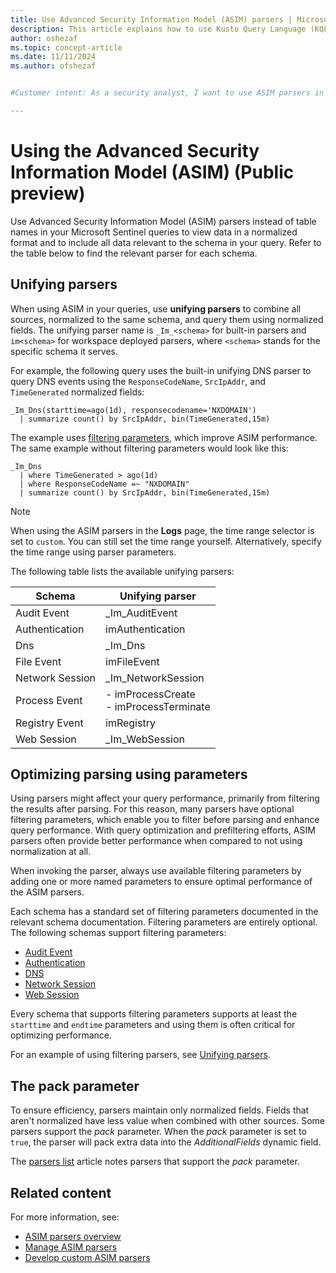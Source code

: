 ```yaml
---
title: Use Advanced Security Information Model (ASIM) parsers | Microsoft Docs
description: This article explains how to use Kusto Query Language (KQL) functions as query-time parsers to implement the Advanced Security Information Model (ASIM)
author: oshezaf
ms.topic: concept-article
ms.date: 11/11/2024
ms.author: ofshezaf


#Customer intent: As a security analyst, I want to use ASIM parsers in my queries so that I can view and analyze data in a normalized format for improved query performance and comprehensive security insights.

--- 
```


# Using the Advanced Security Information Model (ASIM) (Public preview)

Use Advanced Security Information Model (ASIM) parsers instead of table names in your Microsoft Sentinel queries to view data in a normalized format and to include all data relevant to the schema in your query. Refer to the table below to find the relevant parser for each schema.

## Unifying parsers

When using ASIM in your queries, use **unifying parsers** to combine all sources, normalized to the same schema, and query them using normalized fields. The unifying parser name is `_Im_<schema>` for built-in parsers and `im<schema>` for workspace deployed parsers, where `<schema>` stands for the specific schema it serves.

For example, the following query uses the built-in unifying DNS parser to query DNS events using the `ResponseCodeName`, `SrcIpAddr`, and `TimeGenerated` normalized fields:

```kusto
_Im_Dns(starttime=ago(1d), responsecodename='NXDOMAIN')
  | summarize count() by SrcIpAddr, bin(TimeGenerated,15m)
```

The example uses [filtering parameters](#optimizing-parsing-using-parameters), which improve ASIM performance. The same example without filtering parameters would look like this:  

```kusto
_Im_Dns
  | where TimeGenerated > ago(1d)
  | where ResponseCodeName =~ "NXDOMAIN"
  | summarize count() by SrcIpAddr, bin(TimeGenerated,15m)
```

> [!NOTE]
> When using the ASIM parsers in the **Logs** page, the time range selector is set to `custom`. You can still set the time range yourself. Alternatively, specify the time range using parser parameters.
>

The following table lists the available unifying parsers:

| Schema | Unifying parser | 
| ------ | ------------------------- |
| Audit Event | _Im_AuditEvent |
| Authentication | imAuthentication | 
| Dns | _Im_Dns |
| File Event | imFileEvent |
| Network Session | _Im_NetworkSession | 
| Process Event | - imProcessCreate<br> - imProcessTerminate |
| Registry Event |  imRegistry |
| Web Session | _Im_WebSession |  


## Optimizing parsing using parameters

Using parsers might affect your query performance, primarily from filtering the results after parsing. For this reason, many parsers have optional filtering parameters, which enable you to filter before parsing and enhance query performance. With query optimization and prefiltering efforts, ASIM parsers often provide better performance when compared to not using normalization at all.

When invoking the parser, always use available filtering parameters by adding one or more named parameters to ensure optimal performance of the ASIM parsers.

Each schema has a standard set of filtering parameters documented in the relevant schema documentation. Filtering parameters are entirely optional. The following schemas support filtering parameters:

- [Audit Event](normalization-schema-audit.md)
- [Authentication](normalization-schema-authentication.md)
- [DNS](normalization-schema-dns.md#filtering-parser-parameters)
- [Network Session](normalization-schema-network.md#filtering-parser-parameters)
- [Web Session](normalization-schema-web.md#filtering-parser-parameters)

Every schema that supports filtering parameters supports at least the `starttime` and `endtime` parameters and using them is often critical for optimizing performance.

For an example of using filtering parsers, see [Unifying parsers](#unifying-parsers). 

## The pack parameter

To ensure efficiency, parsers maintain only normalized fields. Fields that aren't normalized have less value when combined with other sources. Some parsers support the *pack* parameter. When the *pack* parameter is set to `true`, the parser will pack extra data into the *AdditionalFields* dynamic field.

The [parsers list](normalization-parsers-list.md) article notes parsers that support the *pack* parameter. 

## Related content

For more information, see:

- [ASIM parsers overview](normalization-parsers-overview.md)
- [Manage ASIM parsers](normalization-manage-parsers.md)
- [Develop custom ASIM parsers](normalization-develop-parsers.md)
